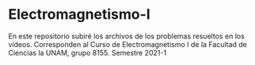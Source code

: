 # Electromagnetismo-I
En este repositorio subiré los archivos de los problemas resueltos en los videos. Corresponden al Curso de Electromagnetismo I de la Facultad de Ciencias la UNAM, grupo 8155. Semestre 2021-1
